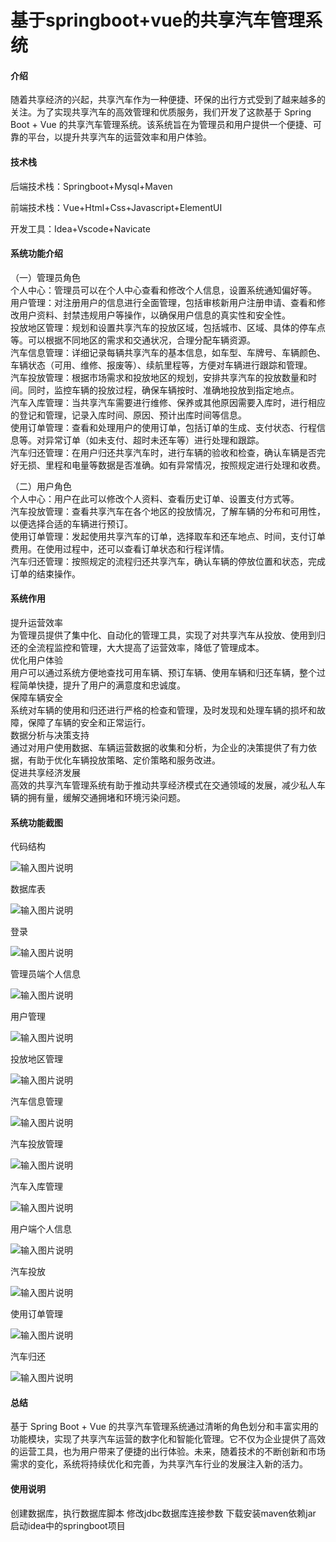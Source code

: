 # 基于springboot+vue的共享汽车管理系统

#### 介绍

随着共享经济的兴起，共享汽车作为一种便捷、环保的出行方式受到了越来越多的关注。为了实现共享汽车的高效管理和优质服务，我们开发了这款基于 Spring Boot + Vue 的共享汽车管理系统。该系统旨在为管理员和用户提供一个便捷、可靠的平台，以提升共享汽车的运营效率和用户体验。

#### 技术栈

后端技术栈：Springboot+Mysql+Maven

前端技术栈：Vue+Html+Css+Javascript+ElementUI

开发工具：Idea+Vscode+Navicate

#### 系统功能介绍

（一）管理员角色    
个人中心：管理员可以在个人中心查看和修改个人信息，设置系统通知偏好等。  
用户管理：对注册用户的信息进行全面管理，包括审核新用户注册申请、查看和修改用户资料、封禁违规用户等操作，以确保用户信息的真实性和安全性。  
投放地区管理：规划和设置共享汽车的投放区域，包括城市、区域、具体的停车点等。可以根据不同地区的需求和交通状况，合理分配车辆资源。  
汽车信息管理：详细记录每辆共享汽车的基本信息，如车型、车牌号、车辆颜色、车辆状态（可用、维修、报废等）、续航里程等，方便对车辆进行跟踪和管理。  
汽车投放管理：根据市场需求和投放地区的规划，安排共享汽车的投放数量和时间。同时，监控车辆的投放过程，确保车辆按时、准确地投放到指定地点。  
汽车入库管理：当共享汽车需要进行维修、保养或其他原因需要入库时，进行相应的登记和管理，记录入库时间、原因、预计出库时间等信息。  
使用订单管理：查看和处理用户的使用订单，包括订单的生成、支付状态、行程信息等。对异常订单（如未支付、超时未还车等）进行处理和跟踪。  
汽车归还管理：在用户归还共享汽车时，进行车辆的验收和检查，确认车辆是否完好无损、里程和电量等数据是否准确。如有异常情况，按照规定进行处理和收费。  

（二）用户角色  
个人中心：用户在此可以修改个人资料、查看历史订单、设置支付方式等。  
汽车投放管理：查看共享汽车在各个地区的投放情况，了解车辆的分布和可用性，以便选择合适的车辆进行预订。  
使用订单管理：发起使用共享汽车的订单，选择取车和还车地点、时间，支付订单费用。在使用过程中，还可以查看订单状态和行程详情。  
汽车归还管理：按照规定的流程归还共享汽车，确认车辆的停放位置和状态，完成订单的结束操作。  

#### 系统作用

提升运营效率  
为管理员提供了集中化、自动化的管理工具，实现了对共享汽车从投放、使用到归还的全流程监控和管理，大大提高了运营效率，降低了管理成本。  
优化用户体验  
用户可以通过系统方便地查找可用车辆、预订车辆、使用车辆和归还车辆，整个过程简单快捷，提升了用户的满意度和忠诚度。  
保障车辆安全  
系统对车辆的使用和归还进行严格的检查和管理，及时发现和处理车辆的损坏和故障，保障了车辆的安全和正常运行。  
数据分析与决策支持  
通过对用户使用数据、车辆运营数据的收集和分析，为企业的决策提供了有力依据，有助于优化车辆投放策略、定价策略和服务改进。  
促进共享经济发展  
高效的共享汽车管理系统有助于推动共享经济模式在交通领域的发展，减少私人车辆的拥有量，缓解交通拥堵和环境污染问题。  

#### 系统功能截图

代码结构

![输入图片说明](images/fce63ee601072895165edeab2e6e183.png)

数据库表

![输入图片说明](images/8e74d39dbd9ce3c349340af6fe329eb.png)

登录

![输入图片说明](images/88c2a552070fdb2c7833c795a13a766.png)

管理员端个人信息

![输入图片说明](images/1ed3dd0651a3532f1414f8b4dc32527.png)

用户管理

![输入图片说明](images/01b7b12d4ef972183d45dbac4244c91.png)

投放地区管理

![输入图片说明](images/bedf988f9a068c940cd6476923412ee.png)

汽车信息管理

![输入图片说明](images/e33d1907ac80cd3d00d25a320fdc7ef.png)

汽车投放管理

![输入图片说明](images/73751ce038eef8cf4912a32cbec589b.png)

汽车入库管理

![输入图片说明](images/655c528e2423f66a9fc9f808c8f1268.png)

用户端个人信息

![输入图片说明](images/8d25430476c55a3e5785c87a7dbd9a1.png)

汽车投放

![输入图片说明](images/cc99ad24b2ace405cb4b638d02105a4.png)

使用订单管理

![输入图片说明](images/0bef86e3ae634fd48f49b2a3139c266.png)

汽车归还

![输入图片说明](images/2f9b6c54576d2d0cd9670e8399af27e.png)

#### 总结

基于 Spring Boot + Vue 的共享汽车管理系统通过清晰的角色划分和丰富实用的功能模块，实现了共享汽车运营的数字化和智能化管理。它不仅为企业提供了高效的运营工具，也为用户带来了便捷的出行体验。未来，随着技术的不断创新和市场需求的变化，系统将持续优化和完善，为共享汽车行业的发展注入新的活力。

#### 使用说明

创建数据库，执行数据库脚本 修改jdbc数据库连接参数 下载安装maven依赖jar 启动idea中的springboot项目